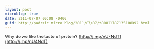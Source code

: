 ```yaml
---
layout: post
microblog: true
date: 2011-07-07 00:08 -0400
guid: http://padraic.micro.blog/2011/07/07/t88821787135188992.html
---
```

Why do we like the taste of protein? [http://j.mp/nU4NdT](http://j.mp/nU4NdT)
